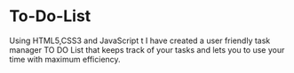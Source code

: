 # To-Do-List
Using HTML5,CSS3 and JavaScript t I have created a user friendly task manager TO DO List  that keeps track of your tasks and lets you to use your time with maximum efficiency. 
